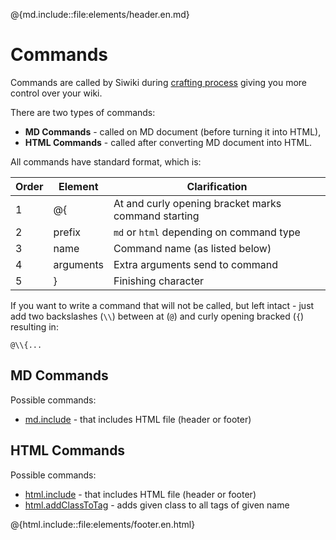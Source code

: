 @{md.include::file:elements/header.en.md}

# Commands

Commands are called by Siwiki during [crafting process](index.!) giving you more control over your wiki.

There are two types of commands:
  - **MD Commands** - called on MD document (before turning it into HTML),
  - **HTML Commands** - called after converting MD document into HTML.

All commands have standard format, which is:

| Order |  Element  |    Clarification                                    |
| ----- | --------- | --------------------------------------------------- |
|     1 |     @{    | At and curly opening bracket marks command starting |
|     2 |   prefix  | `md` or `html` depending on command type            |
|     3 |    name   | Command name (as listed below)                      |
|     4 | arguments | Extra arguments send to command                     |
|     5 |     }     | Finishing character                                 |

If you want to write a command that will not be called, but left intact - just add two backslashes (`\\`) between at (`@`) and curly opening bracked (`{`) resulting in:
```
@\\{...
```

## MD Commands

Possible commands:
  - [md.include](en-md-include.!) - that includes HTML file (header or footer)

## HTML Commands

Possible commands:
  - [html.include](en-html-include.!) - that includes HTML file (header or footer)
  - [html.addClassToTag](en-html-addClassToTag.!) - adds given class to all tags of given name

@{html.include::file:elements/footer.en.html}
